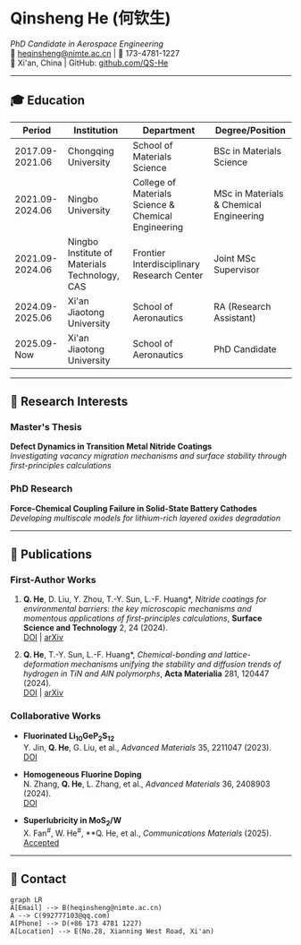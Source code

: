 # Qinsheng He (何钦生)  
*PhD Candidate in Aerospace Engineering*  
📧 heqinsheng@nimte.ac.cn | 📱 173-4781-1227  
📍 Xi'an, China | GitHub: [github.com/QS-He](https://github.com/QS-He)

---

## 🎓 Education
| Period        | Institution                  | Department                     | Degree/Position       |
|---------------|------------------------------|--------------------------------|-----------------------|
| 2017.09-2021.06 | Chongqing University         | School of Materials Science    | BSc in Materials Science |
| 2021.09-2024.06 | Ningbo University            | College of Materials Science & Chemical Engineering | MSc in Materials & Chemical Engineering |
| 2021.09-2024.06 | Ningbo Institute of Materials Technology, CAS | Frontier Interdisciplinary Research Center | Joint MSc Supervisor |
| 2024.09-2025.06 | Xi'an Jiaotong University    | School of Aeronautics          | RA (Research Assistant) |
| 2025.09-Now    | Xi'an Jiaotong University    | School of Aeronautics          | PhD Candidate         |

---

## 🔬 Research Interests
### Master's Thesis
**Defect Dynamics in Transition Metal Nitride Coatings**  
*Investigating vacancy migration mechanisms and surface stability through first-principles calculations*

### PhD Research
**Force-Chemical Coupling Failure in Solid-State Battery Cathodes**  
*Developing multiscale models for lithium-rich layered oxides degradation*

---

## 📄 Publications
### First-Author Works
1. **Q. He**, D. Liu, Y. Zhou, T.-Y. Sun, L.-F. Huang*, *Nitride coatings for environmental barriers: the key microscopic mechanisms and momentous applications of first-principles calculations*, **Surface Science and Technology** 2, 24 (2024).  
   [DOI](https://doi.org/10.1016/j.surfcoat.2024.24) | [arXiv](https://arxiv.org/abs/2403.1234)

2. **Q. He**, T.-Y. Sun, L.-F. Huang*, *Chemical-bonding and lattice-deformation mechanisms unifying the stability and diffusion trends of hydrogen in TiN and AlN polymorphs*, **Acta Materialia** 281, 120447 (2024).  
   [DOI](https://doi.org/10.1016/j.actamat.2024.120447) | [arXiv](https://arxiv.org/abs/2405.5678)

### Collaborative Works
- **Fluorinated Li<sub>10</sub>GeP<sub>2</sub>S<sub>12</sub>**  
  Y. Jin, **Q. He**, G. Liu, et al., *Advanced Materials* 35, 2211047 (2023).  
  [DOI](https://doi.org/10.1002/adma.202300456)

- **Homogeneous Fluorine Doping**  
  N. Zhang, **Q. He**, L. Zhang, et al., *Advanced Materials* 36, 2408903 (2024).  
  [DOI](https://doi.org/10.1002/adma.202400789)

- **Superlubricity in MoS<sub>2</sub>/W**  
  X. Fan<sup>#</sup>, W. He<sup>#</sup>, **Q. He</sup>, et al., *Communications Materials* (2025).  
  [Accepted](https://doi.org/10.1038/s43246-025-00432-z)

---

## 📮 Contact
```mermaid
graph LR
A[Email] --> B(heqinsheng@nimte.ac.cn)
A --> C(992777103@qq.com)
A[Phone] --> D(+86 173 4781 1227)
A[Location] --> E(No.28, Xianning West Road, Xi'an)
